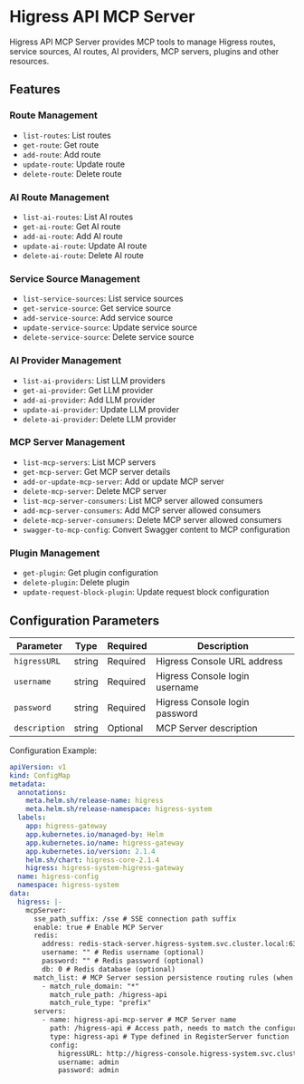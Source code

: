 # Higress API MCP Server

Higress API MCP Server provides MCP tools to manage Higress routes, service sources, AI routes, AI providers, MCP servers, plugins and other resources.

## Features

### Route Management
- `list-routes`: List routes
- `get-route`: Get route
- `add-route`: Add route
- `update-route`: Update route
- `delete-route`: Delete route

### AI Route Management
- `list-ai-routes`: List AI routes
- `get-ai-route`: Get AI route
- `add-ai-route`: Add AI route
- `update-ai-route`: Update AI route
- `delete-ai-route`: Delete AI route

### Service Source Management
- `list-service-sources`: List service sources
- `get-service-source`: Get service source
- `add-service-source`: Add service source
- `update-service-source`: Update service source
- `delete-service-source`: Delete service source

### AI Provider Management
- `list-ai-providers`: List LLM providers
- `get-ai-provider`: Get LLM provider
- `add-ai-provider`: Add LLM provider
- `update-ai-provider`: Update LLM provider
- `delete-ai-provider`: Delete LLM provider

### MCP Server Management
- `list-mcp-servers`: List MCP servers
- `get-mcp-server`: Get MCP server details
- `add-or-update-mcp-server`: Add or update MCP server
- `delete-mcp-server`: Delete MCP server
- `list-mcp-server-consumers`: List MCP server allowed consumers
- `add-mcp-server-consumers`: Add MCP server allowed consumers
- `delete-mcp-server-consumers`: Delete MCP server allowed consumers
- `swagger-to-mcp-config`: Convert Swagger content to MCP configuration

### Plugin Management
- `get-plugin`: Get plugin configuration
- `delete-plugin`: Delete plugin
- `update-request-block-plugin`: Update request block configuration

## Configuration Parameters

| Parameter | Type | Required | Description |
|-----------|------|----------|-------------|
| `higressURL` | string | Required | Higress Console URL address |
| `username` | string | Required | Higress Console login username |
| `password` | string | Required | Higress Console login password |
| `description` | string | Optional | MCP Server description |

Configuration Example:

```yaml
apiVersion: v1
kind: ConfigMap
metadata:
  annotations:
    meta.helm.sh/release-name: higress
    meta.helm.sh/release-namespace: higress-system
  labels:
    app: higress-gateway
    app.kubernetes.io/managed-by: Helm
    app.kubernetes.io/name: higress-gateway
    app.kubernetes.io/version: 2.1.4
    helm.sh/chart: higress-core-2.1.4
    higress: higress-system-higress-gateway
  name: higress-config
  namespace: higress-system
data:
  higress: |-
    mcpServer:
      sse_path_suffix: /sse # SSE connection path suffix
      enable: true # Enable MCP Server
      redis:
        address: redis-stack-server.higress-system.svc.cluster.local:6379 # Redis service address
        username: "" # Redis username (optional)
        password: "" # Redis password (optional)
        db: 0 # Redis database (optional)
      match_list: # MCP Server session persistence routing rules (when matching the following paths, it will be recognized as an MCP session and maintained through SSE)
        - match_rule_domain: "*"
          match_rule_path: /higress-api
          match_rule_type: "prefix"
      servers:
        - name: higress-api-mcp-server # MCP Server name
          path: /higress-api # Access path, needs to match the configuration in match_list
          type: higress-api # Type defined in RegisterServer function
          config:
            higressURL: http://higress-console.higress-system.svc.cluster.local:8080
            username: admin
            password: admin
```
